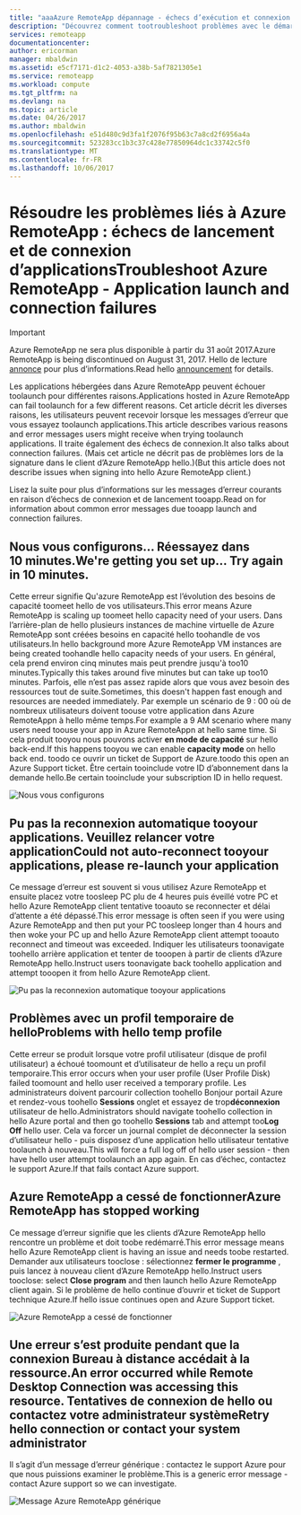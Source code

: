 ```yaml
---
title: "aaaAzure RemoteApp dépannage - échecs d’exécution et connexion d’Application | Documents Microsoft"
description: "Découvrez comment tootroubleshoot problèmes avec le démarrage et la connexion tooapplications dans Azure RemoteApp."
services: remoteapp
documentationcenter: 
author: ericorman
manager: mbaldwin
ms.assetid: e5cf7171-d1c2-4053-a38b-5af7821305e1
ms.service: remoteapp
ms.workload: compute
ms.tgt_pltfrm: na
ms.devlang: na
ms.topic: article
ms.date: 04/26/2017
ms.author: mbaldwin
ms.openlocfilehash: e51d480c9d3fa1f2076f95b63c7a8cd2f6956a4a
ms.sourcegitcommit: 523283cc1b3c37c428e77850964dc1c33742c5f0
ms.translationtype: MT
ms.contentlocale: fr-FR
ms.lasthandoff: 10/06/2017
---
```

# <a name="troubleshoot-azure-remoteapp---application-launch-and-connection-failures"></a><span data-ttu-id="d3f04-103">Résoudre les problèmes liés à Azure RemoteApp : échecs de lancement et de connexion d’applications</span><span class="sxs-lookup"><span data-stu-id="d3f04-103">Troubleshoot Azure RemoteApp - Application launch and connection failures</span></span>
> [!IMPORTANT]
> <span data-ttu-id="d3f04-104">Azure RemoteApp ne sera plus disponible à partir du 31 août 2017.</span><span class="sxs-lookup"><span data-stu-id="d3f04-104">Azure RemoteApp is being discontinued on August 31, 2017.</span></span> <span data-ttu-id="d3f04-105">Hello de lecture [annonce](https://go.microsoft.com/fwlink/?linkid=821148) pour plus d’informations.</span><span class="sxs-lookup"><span data-stu-id="d3f04-105">Read hello [announcement](https://go.microsoft.com/fwlink/?linkid=821148) for details.</span></span>
> 
> 

<span data-ttu-id="d3f04-106">Les applications hébergées dans Azure RemoteApp peuvent échouer toolaunch pour différentes raisons.</span><span class="sxs-lookup"><span data-stu-id="d3f04-106">Applications hosted in Azure RemoteApp can fail toolaunch for a few different reasons.</span></span> <span data-ttu-id="d3f04-107">Cet article décrit les diverses raisons, les utilisateurs peuvent recevoir lorsque les messages d’erreur que vous essayez toolaunch applications.</span><span class="sxs-lookup"><span data-stu-id="d3f04-107">This article describes various reasons and error messages users might receive when trying toolaunch applications.</span></span> <span data-ttu-id="d3f04-108">Il traite également des échecs de connexion.</span><span class="sxs-lookup"><span data-stu-id="d3f04-108">It also talks about connection failures.</span></span> <span data-ttu-id="d3f04-109">(Mais cet article ne décrit pas de problèmes lors de la signature dans le client d’Azure RemoteApp hello.)</span><span class="sxs-lookup"><span data-stu-id="d3f04-109">(But this article does not describe issues when signing into hello Azure RemoteApp client.)</span></span>  

<span data-ttu-id="d3f04-110">Lisez la suite pour plus d’informations sur les messages d’erreur courants en raison d’échecs de connexion et de lancement tooapp.</span><span class="sxs-lookup"><span data-stu-id="d3f04-110">Read on for information about common error messages due tooapp launch and connection failures.</span></span>

## <a name="were-getting-you-set-up-try-again-in-10-minutes"></a><span data-ttu-id="d3f04-111">Nous vous configurons... Réessayez dans 10 minutes.</span><span class="sxs-lookup"><span data-stu-id="d3f04-111">We're getting you set up... Try again in 10 minutes.</span></span>
<span data-ttu-id="d3f04-112">Cette erreur signifie Qu'azure RemoteApp est l’évolution des besoins de capacité toomeet hello de vos utilisateurs.</span><span class="sxs-lookup"><span data-stu-id="d3f04-112">This error means Azure RemoteApp is scaling up toomeet hello capacity need of your users.</span></span> <span data-ttu-id="d3f04-113">Dans l’arrière-plan de hello plusieurs instances de machine virtuelle de Azure RemoteApp sont créées besoins en capacité hello toohandle de vos utilisateurs.</span><span class="sxs-lookup"><span data-stu-id="d3f04-113">In hello background more Azure RemoteApp VM instances are being created toohandle hello capacity needs of your users.</span></span> <span data-ttu-id="d3f04-114">En général, cela prend environ cinq minutes mais peut prendre jusqu'à too10 minutes.</span><span class="sxs-lookup"><span data-stu-id="d3f04-114">Typically this takes around five minutes but can take up too10 minutes.</span></span> <span data-ttu-id="d3f04-115">Parfois, elle n’est pas assez rapide alors que vous avez besoin des ressources tout de suite.</span><span class="sxs-lookup"><span data-stu-id="d3f04-115">Sometimes, this doesn't happen fast enough and resources are needed immediately.</span></span> <span data-ttu-id="d3f04-116">Par exemple un scénario de 9 : 00 où de nombreux utilisateurs doivent toouse votre application dans Azure RemoteAppn à hello même temps.</span><span class="sxs-lookup"><span data-stu-id="d3f04-116">For example a 9 AM scenario where many users need toouse your app in Azure RemoteAppn at hello same time.</span></span> <span data-ttu-id="d3f04-117">Si cela produit tooyou nous pouvons activer **en mode de capacité** sur hello back-end.</span><span class="sxs-lookup"><span data-stu-id="d3f04-117">If this happens tooyou we can enable **capacity mode** on hello back end.</span></span> <span data-ttu-id="d3f04-118">toodo ce ouvrir un ticket de Support de Azure.</span><span class="sxs-lookup"><span data-stu-id="d3f04-118">toodo this open an Azure Support ticket.</span></span> <span data-ttu-id="d3f04-119">Être certain tooinclude votre ID d’abonnement dans la demande hello.</span><span class="sxs-lookup"><span data-stu-id="d3f04-119">Be certain tooinclude your subscription ID in hello request.</span></span>  

![Nous vous configurons](./media/remoteapp-apptrouble/ra-apptrouble1.png)

## <a name="could-not-auto-reconnect-tooyour-applications-please-re-launch-your-application"></a><span data-ttu-id="d3f04-121">Pu pas la reconnexion automatique tooyour applications. Veuillez relancer votre application</span><span class="sxs-lookup"><span data-stu-id="d3f04-121">Could not auto-reconnect tooyour applications, please re-launch your application</span></span>
<span data-ttu-id="d3f04-122">Ce message d’erreur est souvent si vous utilisez Azure RemoteApp et ensuite placez votre toosleep PC plu de 4 heures puis éveillé votre PC et hello Azure RemoteApp client tentative tooauto se reconnecter et délai d’attente a été dépassé.</span><span class="sxs-lookup"><span data-stu-id="d3f04-122">This error message is often seen if you were using Azure RemoteApp and then put your PC toosleep longer than 4 hours and then woke your PC up and hello Azure RemoteApp client attempt tooauto reconnect and timeout was exceeded.</span></span>  <span data-ttu-id="d3f04-123">Indiquer les utilisateurs toonavigate toohello arrière application et tenter de tooopen à partir de clients d’Azure RemoteApp hello.</span><span class="sxs-lookup"><span data-stu-id="d3f04-123">Instruct users toonavigate back toohello application and attempt tooopen it from hello Azure RemoteApp client.</span></span>

![Pu pas la reconnexion automatique tooyour applications](./media/remoteapp-apptrouble/ra-apptrouble2.png) 

## <a name="problems-with-hello-temp-profile"></a><span data-ttu-id="d3f04-125">Problèmes avec un profil temporaire de hello</span><span class="sxs-lookup"><span data-stu-id="d3f04-125">Problems with hello temp profile</span></span>
<span data-ttu-id="d3f04-126">Cette erreur se produit lorsque votre profil utilisateur (disque de profil utilisateur) a échoué toomount et d’utilisateur de hello a reçu un profil temporaire.</span><span class="sxs-lookup"><span data-stu-id="d3f04-126">This error occurs when your user profile (User Profile Disk) failed toomount and hello user received a temporary profile.</span></span>  <span data-ttu-id="d3f04-127">Les administrateurs doivent parcourir collection toohello Bonjour portail Azure et rendez-vous toohello **Sessions** onglet et essayez de trop**déconnexion** utilisateur de hello.</span><span class="sxs-lookup"><span data-stu-id="d3f04-127">Administrators should navigate toohello collection in hello Azure portal and then go toohello **Sessions** tab and attempt too**Log Off** hello user.</span></span> <span data-ttu-id="d3f04-128">Cela va forcer un journal complet de déconnecter la session d’utilisateur hello - puis disposez d’une application hello utilisateur tentative toolaunch à nouveau.</span><span class="sxs-lookup"><span data-stu-id="d3f04-128">This will force a full log off of hello user session - then have hello user attempt toolaunch an app again.</span></span> <span data-ttu-id="d3f04-129">En cas d’échec, contactez le support Azure.</span><span class="sxs-lookup"><span data-stu-id="d3f04-129">If that fails contact Azure support.</span></span>

## <a name="azure-remoteapp-has-stopped-working"></a><span data-ttu-id="d3f04-130">Azure RemoteApp a cessé de fonctionner</span><span class="sxs-lookup"><span data-stu-id="d3f04-130">Azure RemoteApp has stopped working</span></span>
<span data-ttu-id="d3f04-131">Ce message d’erreur signifie que les clients d’Azure RemoteApp hello rencontre un problème et doit toobe redémarré.</span><span class="sxs-lookup"><span data-stu-id="d3f04-131">This error message means hello Azure RemoteApp client is having an issue and needs toobe restarted.</span></span> <span data-ttu-id="d3f04-132">Demander aux utilisateurs tooclose : sélectionnez **fermer le programme** , puis lancez à nouveau client d’Azure RemoteApp hello.</span><span class="sxs-lookup"><span data-stu-id="d3f04-132">Instruct users tooclose: select **Close program** and then launch hello Azure RemoteApp client again.</span></span>  <span data-ttu-id="d3f04-133">Si le problème de hello continue d’ouvrir et ticket de Support technique Azure.</span><span class="sxs-lookup"><span data-stu-id="d3f04-133">If hello issue continues open and Azure Support ticket.</span></span>

![Azure RemoteApp a cessé de fonctionner](./media/remoteapp-apptrouble/ra-apptrouble3.png)  

## <a name="an-error-occurred-while-remote-desktop-connection-was-accessing-this-resource-retry-hello-connection-or-contact-your-system-administrator"></a><span data-ttu-id="d3f04-135">Une erreur s’est produite pendant que la connexion Bureau à distance accédait à la ressource.</span><span class="sxs-lookup"><span data-stu-id="d3f04-135">An error occurred while Remote Desktop Connection was accessing this resource.</span></span> <span data-ttu-id="d3f04-136">Tentatives de connexion de hello ou contactez votre administrateur système</span><span class="sxs-lookup"><span data-stu-id="d3f04-136">Retry hello connection or contact your system administrator</span></span>
<span data-ttu-id="d3f04-137">Il s’agit d’un message d’erreur générique : contactez le support Azure pour que nous puissions examiner le problème.</span><span class="sxs-lookup"><span data-stu-id="d3f04-137">This is a generic error message - contact Azure support so we can investigate.</span></span> 

![Message Azure RemoteApp générique](./media/remoteapp-apptrouble/ra-apptrouble4.png) 

